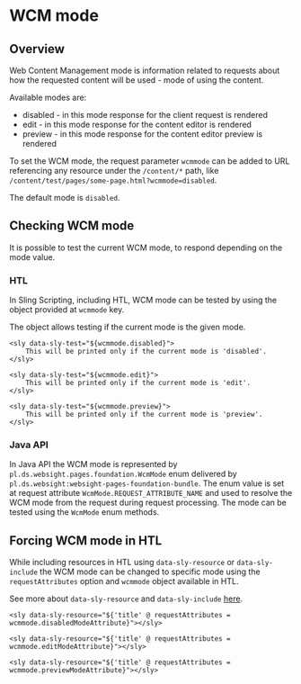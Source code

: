 # WCM mode

## Overview

Web Content Management mode is information related to requests about how the requested content
will be used - mode of using the content.

Available modes are:

- disabled - in this mode response for the client request is rendered
- edit - in this mode response for the content editor is rendered
- preview - in this mode response for the content editor preview is rendered

To set the WCM mode, the request parameter `wcmmode` can be added
to URL referencing any resource under the `/content/*` path,
like `/content/test/pages/some-page.html?wcmmode=disabled`.

The default mode is `disabled`.

## Checking WCM mode

It is possible to test the current WCM mode, to respond depending on the mode value.

### HTL

In Sling Scripting, including HTL, WCM mode can be tested by using the object provided at `wcmmode` key.

The object allows testing if the current mode is the given mode.

```
<sly data-sly-test="${wcmmode.disabled}">
    This will be printed only if the current mode is 'disabled'.
</sly>
```
```
<sly data-sly-test="${wcmmode.edit}">
    This will be printed only if the current mode is 'edit'.
</sly>
```
```
<sly data-sly-test="${wcmmode.preview}">
    This will be printed only if the current mode is 'preview'.
</sly>
```

### Java API

In Java API the WCM mode is represented by `pl.ds.websight.pages.foundation.WcmMode` enum delivered 
by `pl.ds.websight:websight-pages-foundation-bundle`.
The enum value is set at request attribute `WcmMode.REQUEST_ATTRIBUTE_NAME` and used to resolve
the WCM mode from the request during request processing. The mode can be tested using the `WcmMode` enum methods.

## Forcing WCM mode in HTL

While including resources in HTL using `data-sly-resource` or `data-sly-include` the WCM mode can be changed 
to specific mode using the `requestAttributes` option and `wcmmode` object available in HTL.

See more about `data-sly-resource` and `data-sly-include` [here](https://sling.apache.org/documentation/bundles/scripting/scripting-htl.html#extensions-of-the-htl-specification-1).

```
<sly data-sly-resource="${'title' @ requestAttributes = wcmmode.disabledModeAttribute}"></sly>
```
```
<sly data-sly-resource="${'title' @ requestAttributes = wcmmode.editModeAttribute}"></sly>
```
```
<sly data-sly-resource="${'title' @ requestAttributes = wcmmode.previewModeAttribute}"></sly>
```